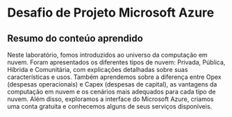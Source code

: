 # Desafio de Projeto Microsoft Azure 

## Resumo do conteúo aprendido 

Neste laboratório, fomos introduzidos ao universo da computação em nuvem. Foram apresentados os diferentes tipos de nuvem: Privada, Pública, Híbrida e Comunitária, com explicações detalhadas sobre suas características e usos. Também aprendemos sobre a diferença entre Opex (despesas operacionais) e Capex (despesas de capital), as vantagens da computação em nuvem e os cenários mais adequados para cada tipo de nuvem. Além disso, exploramos a interface do Microsoft Azure, criamos uma conta gratuita e conhecemos alguns de seus serviços disponíveis.
